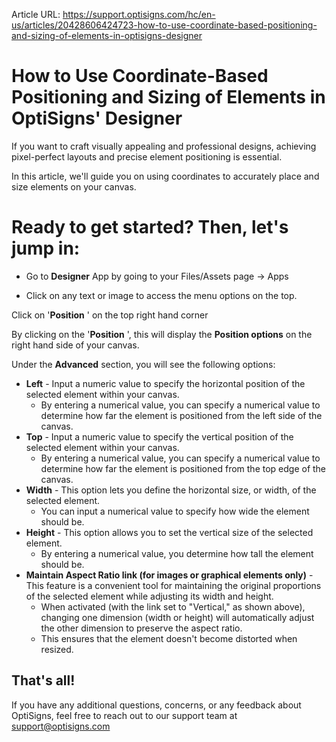 Article URL: https://support.optisigns.com/hc/en-us/articles/20428606424723-how-to-use-coordinate-based-positioning-and-sizing-of-elements-in-optisigns-designer

# How to Use Coordinate-Based Positioning and Sizing of Elements in OptiSigns' Designer

If you want to craft visually appealing and professional designs, achieving
pixel-perfect layouts and precise element positioning is essential.

In this article, we'll guide you on using coordinates to accurately place and
size elements on your canvas.

# **Ready to get started? Then, let's jump in:**

  * Go to **Designer** App by going to your Files/Assets page → Apps

  * Click on any text or image to access the menu options on the top.

Click on '**Position** ' on the top right hand corner

By clicking on the '**Position** ', this will display the **Position options**
on the right hand side of your canvas.

Under the **Advanced** section, you will see the following options:

  * **Left** \- Input a numeric value to specify the horizontal position of the selected element within your canvas. 
    * By entering a numerical value, you can specify a numerical value to determine how far the element is positioned from the left side of the canvas.
  * **Top** \- Input a numeric value to specify the vertical position of the selected element within your canvas. 
    * By entering a numerical value, you can specify a numerical value to determine how far the element is positioned from the top edge of the canvas.
  * **Width** \- This option lets you define the horizontal size, or width, of the selected element. 
    * You can input a numerical value to specify how wide the element should be.
  * **Height** \- This option allows you to set the vertical size of the selected element. 
    * By entering a numerical value, you determine how tall the element should be.
  * **Maintain Aspect Ratio link (for images or graphical elements only)** \- This feature is a convenient tool for maintaining the original proportions of the selected element while adjusting its width and height. 
    * When activated (with the link set to "Vertical," as shown above), changing one dimension (width or height) will automatically adjust the other dimension to preserve the aspect ratio.
    * This ensures that the element doesn't become distorted when resized.

## **That's all!**

If you have any additional questions, concerns, or any feedback about
OptiSigns, feel free to reach out to our support team at
[support@optisigns.com](mailto:support@optisigns.com)

